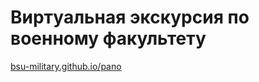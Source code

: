 # Виртуальная экскурсия по военному факультету

[bsu-military.github.io/pano](bsu-military.github.io/pano)
